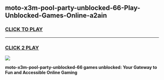 
## moto-x3m-pool-party-unblocked-66-Play-Unblocked-Games-Online-a2ain
<h3>
<a href="https://premium76.site?title=moto-x3m-pool-party-unblocked-66&ref=25A">CLICK TO PLAY</a></h3>
<hr>

<h3>
<a href="https://premium76.site?title=moto-x3m-pool-party-unblocked-66&ref=25A">CLICK 2 PLAY</a>
  
</h3>

<a href="https://premium76.site?title=moto-x3m-pool-party-unblocked-66&ref=25A"><img src="https://clearcache.store/games.png"></a>


**moto-x3m-pool-party-unblocked-66 games unblocked: Your Gateway to Fun and Accessible Online Gaming**
